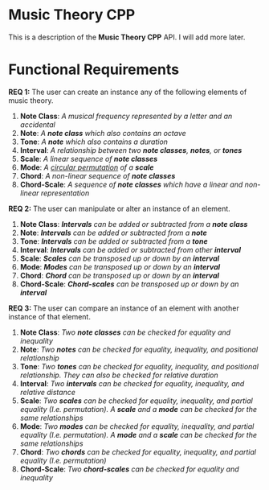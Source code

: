 # Music Theory CPP

This is a description of the **Music Theory CPP** API. I will add more later.


# Functional Requirements

**REQ 1:** The user can create an instance any of the following elements of music theory.
 1. **Note Class**: *A musical frequency represented by a letter and an accidental*
 2. **Note**: *A **note class** which also contains an octave*
 3. **Tone**: *A **note** which also contains a duration*
 4. **Interval**: *A relationship between two **note classes**, **notes**, or **tones***
 5. **Scale**: *A linear sequence of **note classes***
 6. **Mode**: *A [circular permutation](https://en.wikipedia.org/wiki/Permutation#Circular_permutations) of a **scale***
 7. **Chord**: *A non-linear sequence of **note classes***
 8. **Chord-Scale**: *A sequence of **note classes** which have a linear and non-linear representation*

**REQ 2:** The user can manipulate or alter an instance of an element.
1. **Note Class**: ***Intervals** can be added or subtracted from a **note class***
2. **Note**: ***Intervals** can be added or subtracted from a **note***
3. **Tone**: ***Intervals** can be added or subtracted from a **tone***
4. **Interval**: ***Intervals** can be added or subtracted from other **interval***
5. **Scale**: ***Scales** can be transposed up or down by an **interval***
6. **Mode**: ***Modes** can be transposed up or down by an **interval***
7. **Chord**: ***Chord** can be transposed up or down by an **interval***
8. **Chord-Scale**: ***Chord-scales** can be transposed up or down by an **interval***

**REQ 3:** The user can compare an instance of an element with another instance of that element.
1. **Note Class**: *Two **note classes** can be checked for equality and inequality*
2. **Note**: *Two **notes** can be checked for equality, inequality, and positional relationship*
3. **Tone**: *Two **tones** can be checked for equality, inequality, and positional relationship. They can also be checked for relative duration*
4. **Interval**: *Two **intervals** can be checked for equality, inequality, and relative distance*
5. **Scale**: *Two **scales** can be checked for equality, inequality, and partial equality (I.e. permutation). A **scale** and a **mode** can be checked for the same relationships*
6. **Mode**: *Two **modes** can be checked for equality, inequality, and partial equality (I.e. permutation). A **mode** and a **scale** can be checked for the same relationships*
7. **Chord**: *Two **chords** can be checked for equality, inequality, and partial equality (I.e. permutation)*
8. **Chord-Scale**: *Two **chord-scales** can be checked for equality and inequality*
 
<!--stackedit_data:
eyJoaXN0b3J5IjpbNjE1NTI3MTI4LDg5MjYxODk4Ml19
-->